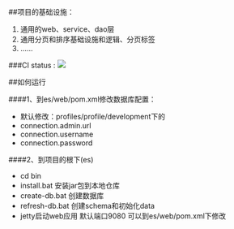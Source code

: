 ##项目的基础设施：
1. 通用的web、service、dao层
2. 通用分页和排序基础设施和逻辑、分页标签
3. ……

###CI status : 
<img src="https://travis-ci.org/zhangkaitao/es.png"/>


##如何运行

####1、到es/web/pom.xml修改数据库配置：
*  默认修改：profiles/profile/development下的
*  connection.admin.url
*  connection.username
*  connection.password

####2、到项目的根下(es)
* cd bin
* install.bat 安装jar包到本地仓库
* create-db.bat 创建数据库
* refresh-db.bat 创建schema和初始化data
* jetty启动web应用 默认端口9080 可以到es/web/pom.xml下修改

